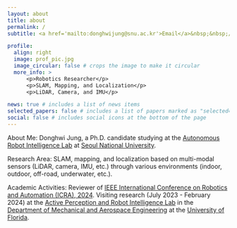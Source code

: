 ```yaml
---
layout: about
title: about
permalink: /
subtitle: <a href='mailto:donghwijung@snu.ac.kr'>Email</a>&nbsp;&nbsp;/&nbsp;&nbsp;<a href='https://scholar.google.com/citations?user=cplvY6oAAAAJ'>Scholar</a>&nbsp;&nbsp;/&nbsp;&nbsp;<a href='https://github.com/donghwijung'>Github</a>&nbsp;&nbsp;/&nbsp;&nbsp;<a href='https://www.youtube.com/@donghwijung9109'>Youtube</a>&nbsp;&nbsp;/&nbsp;&nbsp;<a href='https://www.linkedin.com/in/donghwi-jung-6b9057a9/'>LinkedIn</a>

profile:
  align: right
  image: prof_pic.jpg
  image_circular: false # crops the image to make it circular
  more_info: >
      <p>Robotics Researcher</p>
      <p>SLAM, Mapping, and Localization</p>
      <p>LiDAR, Camera, and IMU</p>

news: true # includes a list of news items
selected_papers: false # includes a list of papers marked as "selected={true}"
social: false # includes social icons at the bottom of the page
---
```


About Me:
Donghwi Jung, a Ph.D. candidate studying at the [Autonomous Robot Intelligence Lab](https://arisnu.squarespace.com/) at [Seoul National University](https://en.snu.ac.kr/).

Research Area:
SLAM, mapping, and localization based on multi-modal sensors (LiDAR, camera, IMU, etc.) through various environments (indoor, outdoor, off-road, underwater, etc.).

Academic Activities:
Reviewer of [IEEE International Conference on Robotics and Automation (ICRA), 2024](https://2024.ieee-icra.org/).
Visiting research (July 2023 - February 2024) at the [Active Perception and Robot Intelligence Lab](https://janeshin-website.github.io/) in the [Department of Mechanical and Aerospace Engineering](https://mae.ufl.edu/) at the [University of Florida](https://mae.ufl.edu/).